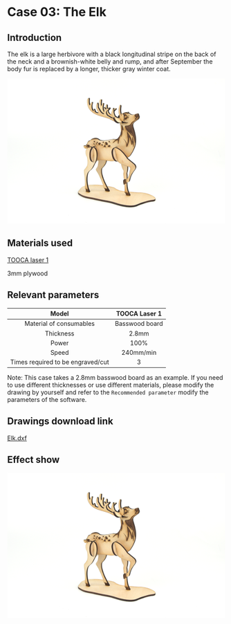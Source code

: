 # Case 03: The Elk

## Introduction

The elk is a large herbivore with a black longitudinal stripe on the back of the neck and a brownish-white belly and rump, and after September the body fur is replaced by a longer, thicker gray winter coat.

![](./images/tooca-laser-1-case-03-01.png)

## Materials used

[TOOCA laser 1](https://www.elecfreaks.com/elecfreaks-tooca-laser-1.html)

3mm plywood


## Relevant parameters

|Model|TOOCA Laser 1|
|:-------:|:-------:|
|Material of consumables|Basswood board|
|Thickness|2.8mm|
|Power|100%|
|Speed|240mm/min|
|Times required to be engraved/cut|3|

Note: This case takes a 2.8mm basswood board as an example. If you need to use different thicknesses or use different materials, please modify the drawing by yourself and refer to the `Recommended parameter` modify the parameters of the software.

## Drawings download link

[Elk.dxf](https://github.com/elecfreaks/learn-en/raw/master/tooca-laser-1/file/Elk.dxf.zip)

## Effect show

![](./images/tooca-laser-1-case-03-01.png)



